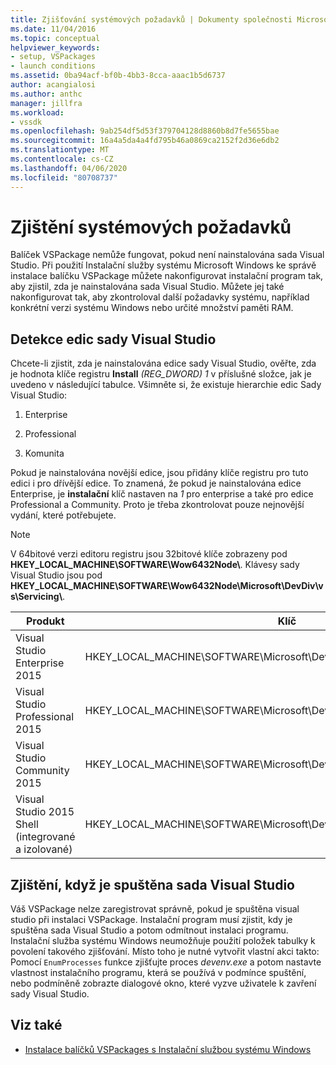 ```yaml
---
title: Zjišťování systémových požadavků | Dokumenty společnosti Microsoft
ms.date: 11/04/2016
ms.topic: conceptual
helpviewer_keywords:
- setup, VSPackages
- launch conditions
ms.assetid: 0ba94acf-bf0b-4bb3-8cca-aaac1b5d6737
author: acangialosi
ms.author: anthc
manager: jillfra
ms.workload:
- vssdk
ms.openlocfilehash: 9ab254df5d53f379704128d8860b8d7fe5655bae
ms.sourcegitcommit: 16a4a5da4a4fd795b46a0869ca2152f2d36e6db2
ms.translationtype: MT
ms.contentlocale: cs-CZ
ms.lasthandoff: 04/06/2020
ms.locfileid: "80708737"
---
```

# <a name="detect-system-requirements"></a>Zjištění systémových požadavků
Balíček VSPackage nemůže fungovat, pokud není nainstalována sada Visual Studio. Při použití Instalační služby systému Microsoft Windows ke správě instalace balíčku VSPackage můžete nakonfigurovat instalační program tak, aby zjistil, zda je nainstalována sada Visual Studio. Můžete jej také nakonfigurovat tak, aby zkontroloval další požadavky systému, například konkrétní verzi systému Windows nebo určité množství paměti RAM.

## <a name="detect-visual-studio-editions"></a>Detekce edic sady Visual Studio
 Chcete-li zjistit, zda je nainstalována edice sady Visual Studio, ověřte, zda je hodnota klíče registru **Install** *(REG_DWORD) 1* v příslušné složce, jak je uvedeno v následující tabulce. Všimněte si, že existuje hierarchie edic Sady Visual Studio:

1. Enterprise

2. Professional

3. Komunita

Pokud je nainstalována novější edice, jsou přidány klíče registru pro tuto edici i pro dřívější edice. To znamená, že pokud je nainstalována edice Enterprise, je **instalační** klíč nastaven na *1* pro enterprise a také pro edice Professional a Community. Proto je třeba zkontrolovat pouze nejnovější vydání, které potřebujete.

> [!NOTE]
> V 64bitové verzi editoru registru jsou 32bitové klíče zobrazeny pod **HKEY_LOCAL_MACHINE\SOFTWARE\Wow6432Node\\**. Klávesy sady Visual Studio jsou pod **HKEY_LOCAL_MACHINE\SOFTWARE\Wow6432Node\Microsoft\DevDiv\vs\Servicing\\**.

|Produkt|Klíč|
|-------------|---------|
|Visual Studio Enterprise 2015|HKEY_LOCAL_MACHINE\SOFTWARE\Microsoft\DevDiv\vs\Servicing\14.0\Enterprise|
|Visual Studio Professional 2015|HKEY_LOCAL_MACHINE\SOFTWARE\Microsoft\DevDiv\vs\Servis\14.0\Professional|
|Visual Studio Community 2015|HKEY_LOCAL_MACHINE\SOFTWARE\Microsoft\DevDiv\vs\Servicing\14.0\community|
|Visual Studio 2015 Shell (integrované a izolované)|HKEY_LOCAL_MACHINE\SOFTWARE\Microsoft\DevDiv\vs\Servicing\14.0\isoshell|

## <a name="detect-when-visual-studio-is-running"></a>Zjištění, když je spuštěna sada Visual Studio
 Váš VSPackage nelze zaregistrovat správně, pokud je spuštěna visual studio při instalaci VSPackage. Instalační program musí zjistit, kdy je spuštěna sada Visual Studio a potom odmítnout instalaci programu. Instalační služba systému Windows neumožňuje použití položek tabulky k povolení takového zjišťování. Místo toho je nutné vytvořit vlastní akci takto: Pomocí `EnumProcesses` funkce zjišťujte proces *devenv.exe* a potom nastavte vlastnost instalačního programu, která se používá v podmínce spuštění, nebo podmíněně zobrazte dialogové okno, které vyzve uživatele k zavření sady Visual Studio.

## <a name="see-also"></a>Viz také
- [Instalace balíčků VSPackages s Instalační službou systému Windows](../../extensibility/internals/installing-vspackages-with-windows-installer.md)
